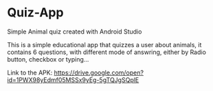 # Quiz-App

Simple Animal quiz created with Android Studio

This is a simple educational app that quizzes a user about animals, it contains 6 questions, with different mode of answring, either by Radio button, checkbox or typing...

Link to the APK: https://drive.google.com/open?id=1PWX98yEdmf05MSSx9yEg-5gTQJgSQplE
